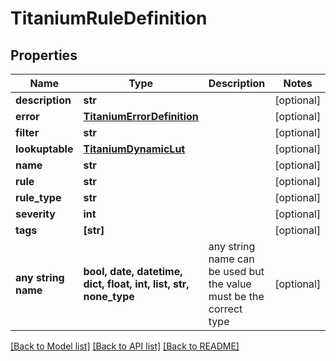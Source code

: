 # TitaniumRuleDefinition


## Properties
Name | Type | Description | Notes
------------ | ------------- | ------------- | -------------
**description** | **str** |  | [optional] 
**error** | [**TitaniumErrorDefinition**](TitaniumErrorDefinition.md) |  | [optional] 
**filter** | **str** |  | [optional] 
**lookuptable** | [**TitaniumDynamicLut**](TitaniumDynamicLut.md) |  | [optional] 
**name** | **str** |  | [optional] 
**rule** | **str** |  | [optional] 
**rule_type** | **str** |  | [optional] 
**severity** | **int** |  | [optional] 
**tags** | **[str]** |  | [optional] 
**any string name** | **bool, date, datetime, dict, float, int, list, str, none_type** | any string name can be used but the value must be the correct type | [optional]

[[Back to Model list]](../README.md#documentation-for-models) [[Back to API list]](../README.md#documentation-for-api-endpoints) [[Back to README]](../README.md)



